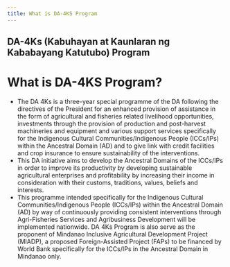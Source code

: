 ```yaml
---
title: What is DA-4KS Program
---
```


## DA-4Ks (Kabuhayan at Kaunlaran ng Kababayang Katutubo) Program

# What is DA-4KS Program?


 - The DA 4Ks is a three-year special programme of the DA following the directives of the President for an enhanced provision of assistance in the form of agricultural and fisheries related livelihood opportunities, investments through the provision of production and post-harvest machineries and equipment and various support services specifically for the Indigenous Cultural Communities/Indigenous People (ICCs/IPs) within the Ancestral Domain (AD) and to give link with credit facilities and crop insurance to ensure sustainability of the interventions.
 - This DA initiative aims to develop the Ancestral Domains of the ICCs/IPs in order to improve its productivity by developing sustainable agricultural enterprises and profitability by increasing their income in consideration with their customs, traditions, values, beliefs and interests.
 - This programme intended specifically for the Indigenous Cultural Communities/Indigenous People (ICCs/IPs) within the Ancestral Domain (AD) by way of continuously providing consistent interventions through Agri-Fisheries Services and Agribusiness Development will be implemented nationwide. DA 4Ks Program is also serve as the proponent of Mindanao Inclusive Agricultural Development Project (MIADP), a proposed Foreign-Assisted Project (FAPs) to be financed by World Bank specifically for the ICCs/IPs in the Ancestral Domain in Mindanao only.
